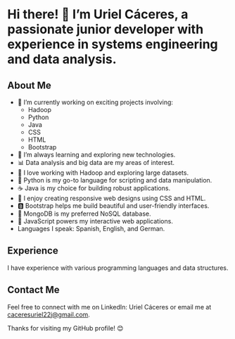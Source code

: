 # Hi there! 👋 I’m Uriel Cáceres, a passionate junior developer with experience in systems engineering and data analysis.

## About Me
- 🔭 I’m currently working on exciting projects involving:
  - Hadoop
  - Python
  - Java
  - CSS
  - HTML
  - Bootstrap
- 🌱 I’m always learning and exploring new technologies.
- 📊 Data analysis and big data are my areas of interest.
- 🐘 I love working with Hadoop and exploring large datasets.
- 🐍 Python is my go-to language for scripting and data manipulation.
- ☕ Java is my choice for building robust applications.
- 🎨 I enjoy creating responsive web designs using CSS and HTML.
- 🅱️ Bootstrap helps me build beautiful and user-friendly interfaces.
- 🍃 MongoDB is my preferred NoSQL database.
- 🚀 JavaScript powers my interactive web applications.
- Languages I speak: Spanish, English, and German.

## Experience
I have experience with various programming languages and data structures.

## Contact Me
Feel free to connect with me on LinkedIn: Uriel Cáceres or email me at caceresuriel22j@gmail.com.

Thanks for visiting my GitHub profile! 😊
